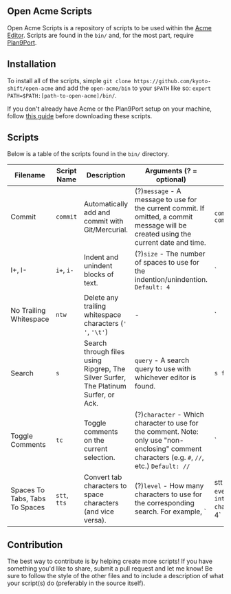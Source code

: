 Open Acme Scripts
-----------------

Open Acme Scripts is a repository of scripts to be used within the [Acme Editor](http://acme.cat-v.org/). Scripts are found in the `bin/` and, for the most part, require [Plan9Port](https://github.com/9fans/plan9port).


## Installation

To install all of the scripts, simple `git clone https://github.com/kyoto-shift/open-acme` and add the `open-acme/bin` to your `$PATH` like so: `export PATH=$PATH:[path-to-open-acme]/bin/`.

If you don't already have Acme or the Plan9Port setup on your machine, follow [this guide](https://github.com/9fans/plan9port) before downloading these scripts.


## Scripts

Below is a table of the scripts found in the `bin/` directory.  


| Filename                       | Script Name  | Description                                                                         | Arguments (? = optional)                                                                                                                                     | Example                   |
|--------------------------------|--------------|-------------------------------------------------------------------------------------|--------------------------------------------------------------------------------------------------------------------------------------------------------------|---------------------------|
| Commit                         | `commit`     | Automatically add and commit with Git/Mercurial.                                    | (?)`message` - A message to use for the current commit. If omitted, a commit message will be created using the current date and time.                        | `commit "initial commit"` |
| I+, I-                         | `i+`, `i-`   | Indent and unindent blocks of text.                                                 | (?)`size` - The number of spaces to use for the indention/unindention. `Default: 4`                                                                          | `|i+ 8`, `|i- 4`          |
| No Trailing Whitespace         | `ntw`        | Delete any trailing whitespace characters (`' '`, `'\t'`)                           | -                                                                                                                                                            | `|ntw`                    |
| Search                         | `s`          | Search through files using Ripgrep, The Silver Surfer, The Platinum Surfer, or Ack. | `query` - A search query to use with whichever editor is found.                                                                                              | `s foo`                   |
| Toggle Comments                | `tc`         | Toggle comments on the current selection.                                           | (?)`character` - Which character to use for the comment. Note: only use "non-enclosing" comment characters (e.g. `#`, `//`, etc.) `Default: //`              | `|tc '#'`                 |
| Spaces To Tabs, Tabs To Spaces | `stt`, `tts` | Convert tab characters to space characters (and vice versa).                        | (?)`level` - How many characters to use for the corresponding search. For example, `|stt 4` will convert every `4` spaces into a tab character. `Default: 4` | `|stt`, `|tts 4`          |


## Contribution

The best way to contribute is by helping create more scripts! If you have something you'd like to share, submit a pull request and let me know! Be sure to follow the style of the other files and to include a description of what your script(s) do (preferably in the source itself).